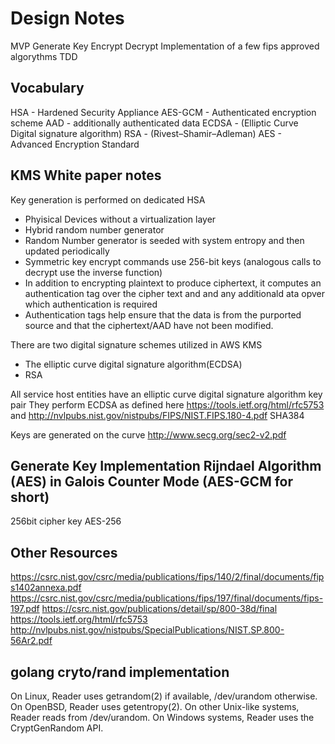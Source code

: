 # Design Notes

MVP
Generate Key
Encrypt
Decrypt
Implementation of a few fips approved algorythms
TDD

## Vocabulary

HSA - Hardened Security Appliance
AES-GCM - Authenticated encryption scheme
AAD - additionally authenticated data
ECDSA - (Elliptic Curve Digital signature algorithm)
RSA - (Rivest–Shamir–Adleman)
AES - Advanced Encryption Standard

## KMS White paper notes

Key generation is performed on dedicated HSA

- Phyisical Devices without a virtualization layer
- Hybrid random number generator
- Random Number generator is seeded with system entropy and then updated periodically
- Symmetric key encrypt commands use 256-bit keys (analogous calls to decrypt use the inverse function) 
- In addition to encrypting plaintext to produce ciphertext, it computes an authentication tag over the cipher text and and any additionald ata opver which authentication is required
- Authentication tags help ensure that the data is from the purported source and that the ciphertext/AAD have not been modified.

There are two digital signature schemes utilized in AWS KMS

- The elliptic curve digital signature algorithm(ECDSA)
- RSA

All service host entities have an elliptic curve digital signature algorithm key pair
They perform ECDSA as defined here <https://tools.ietf.org/html/rfc5753> and <http://nvlpubs.nist.gov/nistpubs/FIPS/NIST.FIPS.180-4.pdf> SHA384

Keys are generated on the curve <http://www.secg.org/sec2-v2.pdf>

## Generate Key Implementation Rijndael Algorithm (AES) in Galois Counter Mode (AES-GCM for short)

256bit cipher key
AES-256

## Other Resources

<https://csrc.nist.gov/csrc/media/publications/fips/140/2/final/documents/fips1402annexa.pdf>
<https://csrc.nist.gov/csrc/media/publications/fips/197/final/documents/fips-197.pdf>
<https://csrc.nist.gov/publications/detail/sp/800-38d/final>
<https://tools.ietf.org/html/rfc5753>
<http://nvlpubs.nist.gov/nistpubs/SpecialPublications/NIST.SP.800-56Ar2.pdf>


## golang cryto/rand implementation
On Linux, Reader uses getrandom(2) if available, /dev/urandom otherwise.
On OpenBSD, Reader uses getentropy(2).
On other Unix-like systems, Reader reads from /dev/urandom.
On Windows systems, Reader uses the CryptGenRandom API.
